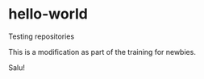 # hello-world
Testing repositories

This is a modification as part of the training for newbies.

Salu!
